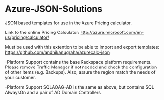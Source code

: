 # Azure-JSON-Solutions

JSON based templates for use in the Azure Pricing calculator.

Link to the online Pricing Calculator: http://azure.microsoft.com/en-us/pricing/calculator/

Must be used with this extention to be able to import and export templates: https://github.com/andhikanugraha/azurecalc-json

-Platform Support contains the base Rackspace platform requirements.  Please remove Traffic Manager if not needed and check the configuration of other items (e.g. Backups).  Also, assure the region match the needs of your customer.

-Platform Support SQLAOAG-AD is the same as above, but contains SQL AlwaysOn and a pair of AD Domain Controllers